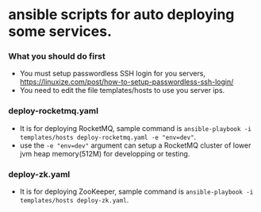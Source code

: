 # ansible scripts for auto deploying some services.
### What you should do first
* You must setup passwordless SSH login for you servers, https://linuxize.com/post/how-to-setup-passwordless-ssh-login/
* You need to edit the file templates/hosts to use you server ips.

### deploy-rocketmq.yaml 
* It is for deploying RocketMQ, sample command is ``` ansible-playbook -i templates/hosts deploy-rocketmq.yaml -e "env=dev" ```.
* use the ``` -e "env=dev" ``` argument can setup a RocketMQ cluster of lower jvm heap memory(512M) for developping or testing.

### deploy-zk.yaml 
* It is for deploying ZooKeeper, sample command is ``` ansible-playbook -i templates/hosts deploy-zk.yaml ```.
